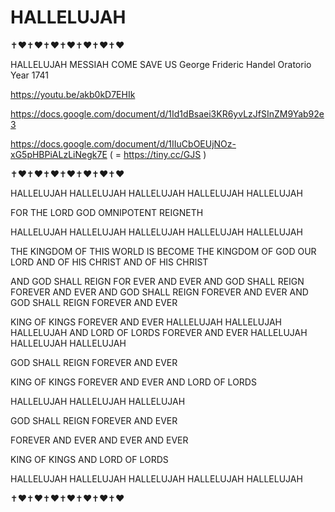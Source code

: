 # HALLELUJAH

✝️❤️✝️❤️✝️❤️✝️❤️✝️❤️✝️❤️✝️❤️

HALLELUJAH MESSIAH COME SAVE US
George Frideric Handel
Oratorio Year 1741

https://youtu.be/akb0kD7EHIk

https://docs.google.com/document/d/1Id1dBsaei3KR6yvLzJfSInZM9Yab92e3

https://docs.google.com/document/d/1IIuCbOEUjNOz-xG5pHBPiALzLiNegk7E ( = https://tiny.cc/GJS )

✝️❤️✝️❤️✝️❤️✝️❤️✝️❤️✝️❤️✝️❤️

HALLELUJAH HALLELUJAH HALLELUJAH HALLELUJAH HALLELUJAH

FOR THE LORD GOD OMNIPOTENT REIGNETH

HALLELUJAH HALLELUJAH HALLELUJAH HALLELUJAH HALLELUJAH

THE KINGDOM OF THIS WORLD IS BECOME THE KINGDOM OF GOD OUR LORD 
AND OF HIS CHRIST AND OF HIS CHRIST

AND GOD SHALL REIGN FOR EVER AND EVER
AND GOD SHALL REIGN FOREVER AND EVER
AND GOD SHALL REIGN FOREVER AND EVER
AND GOD SHALL REIGN FOREVER AND EVER

KING OF KINGS FOREVER AND EVER HALLELUJAH HALLELUJAH HALLELUJAH 
AND LORD OF LORDS FOREVER AND EVER HALLELUJAH HALLELUJAH HALLELUJAH

GOD SHALL REIGN FOREVER AND EVER

KING OF KINGS FOREVER AND EVER AND LORD OF LORDS 

HALLELUJAH HALLELUJAH HALLELUJAH

GOD SHALL REIGN FOREVER AND EVER

FOREVER AND EVER AND EVER AND EVER 

KING OF KINGS AND LORD OF LORDS

HALLELUJAH HALLELUJAH HALLELUJAH HALLELUJAH HALLELUJAH

✝️❤️✝️❤️✝️❤️✝️❤️✝️❤️✝️❤️✝️❤️
